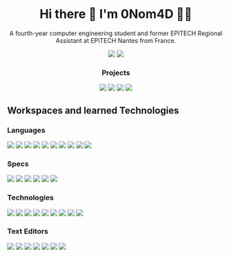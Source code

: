 <h1 align='center'>
  Hi there 👋 I'm 0Nom4D 👨‍💻
</h1>

<p align='center'>
  A fourth-year computer engineering student and former EPITECH Regional Assistant at EPITECH Nantes from France.
</p>

<p align='center'>
  <a href="#"><img src="https://github-readme-stats.vercel.app/api?username=0Nom4D&count_private=true&show_icons=true&include_all_commits=true&theme=synthwave"></a>
  <a href="#"><img src="https://github-readme-stats.vercel.app/api/top-langs/?username=0Nom4D&hide=shaderlab,css,hlsl,cmake,gsc&langs_count=6&layout=compact&theme=synthwave"></a>
</p>
</p>

<h3><p align='center'>Projects</p></h3>
<p align='center'>
  <a href="https://github.com/0Nom4D/mdCreator"><img src="https://github-readme-stats.vercel.app/api/pin/?username=0Nom4D&repo=mdCreator&theme=synthwave&show_icons=true"></a>
  <a href="https://github.com/0Nom4D/Qwiddo"><img src="https://github-readme-stats.vercel.app/api/pin/?username=0Nom4D&repo=Qwiddo&theme=synthwave&show_icons=true"></a>
  <a href="https://github.com/zoriya/Aeris"><img src="https://github-readme-stats.vercel.app/api/pin/?username=zoriya&repo=Aeris&theme=synthwave&show_icons=true"></a>
  <a href="https://github.com/Jeremy-Pinson/MUL_my_rpg_2019"><img src="https://github-readme-stats.vercel.app/api/pin/?username=Jeremy-Pinson&repo=MUL_my_RPG_2019&theme=synthwave&show_icons=true"></a>
</p>

## Workspaces and learned Technologies

### Languages

<a target='_blank'><img src="https://img.shields.io/badge/C-00599C?style=for-the-badge&logo=c&logoColor=white"></a>
<a target='_blank'><img src="https://img.shields.io/badge/C%2B%2B-00599C?style=for-the-badge&logo=c%2B%2B&logoColor=white"></a>
<a target='_blank'><img src="https://img.shields.io/badge/Haskell-5D4F85?style=for-the-badge&logo=haskell&logoColor=white"></a>
<a target='_blank'><img src="https://img.shields.io/badge/Elm-60B5CC?style=for-the-badge&logo=elm&logoColor=white"></a>
<a target='_blank'><img src="https://img.shields.io/badge/Python-3776AB?style=for-the-badge&logo=python&logoColor=white"></a>
<a target='_blank'><img src="https://img.shields.io/badge/Markdown-000000?style=for-the-badge&logo=markdown&logoColor=white"></a>
<a target='_blank'><img src="https://img.shields.io/badge/Dart-0175C2?style=for-the-badge&logo=dart&logoColor=white"></a>
<a target='_blank'><img src="https://img.shields.io/badge/Swift-FA7343?style=for-the-badge&logo=swift&logoColor=white"></a>
<a target='_blank'><img src="https://img.shields.io/badge/React_Native-20232A?style=for-the-badge&logo=react&logoColor=61DAFB"></a>
<a target='_blank'><img src="https://img.shields.io/badge/TypeScript-007ACC?style=for-the-badge&logo=typescript&logoColor=white"></a>

### Specs

<a target='_blank'><img src="https://img.shields.io/badge/windows-%230078D6.svg?&style=for-the-badge&logo=windows&logoColor=white"></a>
<a target='_blank'><img src="https://img.shields.io/badge/intel-core%20i5%209600K-%230071C5.svg?&style=for-the-badge&logo=intel&logoColor=white"></a>
<a target='_blank'><img src="https://img.shields.io/badge/RAM-16GB-%230071C5.svg?&style=for-the-badge&logoColor=white"></a>
<a target='_blank'><img src="https://img.shields.io/badge/nvidia-gtx%203070-%2376B900.svg?&style=for-the-badge&logo=nvidia&logoColor=white"></a>
<a target='_blank'><img src="https://img.shields.io/badge/Arch%20Linux-1793D1?logo=arch-linux&logoColor=fff&style=for-the-badge"></a>
<a target='_blank'><img src="https://img.shields.io/badge/mac%20os-000000?style=for-the-badge&logo=macos&logoColor=F0F0F0"></a>

### Technologies

<a target='_blank'><img src="https://img.shields.io/badge/Docker-2CA5E0?style=for-the-badge&logo=docker&logoColor=white"></a>
<a target='_blank'><img src="https://img.shields.io/badge/Jenkins-D24939?style=for-the-badge&logo=Jenkins&logoColor=white"></a>
<a target='_blank'><img src="https://img.shields.io/badge/kubernetes-326ce5.svg?&style=for-the-badge&logo=kubernetes&logoColor=white"></a>
<a target='_blank'><img src="https://img.shields.io/badge/Git-F05032?style=for-the-badge&logo=git&logoColor=white"></a>
<a target='_blank'><img src="https://img.shields.io/badge/github-%23121011.svg?style=for-the-badge&logo=github&logoColor=white"></a>
<a target='_blank'><img src="https://img.shields.io/badge/Github%20Action-2088FF?style=for-the-badge&logo=GitHub%20Actions&logoColor=white"></a>
<a target='_blank'><img src="https://img.shields.io/badge/GitKraken-179287?style=for-the-badge&logo=GitKraken&logoColor=white"></a>
<a target='_blank'><img src="https://img.shields.io/badge/Trello-0052CC?style=for-the-badge&logo=trello&logoColor=white"></a>
<a target='_blank'><img src="https://img.shields.io/badge/CMake-064F8C?style=for-the-badge&logo=cmake&logoColor=white"></a>

### Text Editors

<a target='_blank'><img src="https://img.shields.io/badge/Visual_Studio_Code-0078D4?style=for-the-badge&logo=visual%20studio%20code&logoColor=white"></a>
<a target='_blank'><img src="https://img.shields.io/badge/PyCharm-000000.svg?&style=for-the-badge&logo=PyCharm&logoColor=white"></a>
<a target='_blank'><img src="https://img.shields.io/badge/Android%20Studio-3DDC84.svg?style=for-the-badge&logo=android-studio&logoColor=white"></a>
<a target='_blank'><img src="https://img.shields.io/badge/IntelliJIDEA-000000.svg?style=for-the-badge&logo=intellij-idea&logoColor=white"></a>
<a target='_blank'><img src="https://img.shields.io/badge/Webstorm-3A9BDC?&style=for-the-badge&logo=webstorm&logoColor=white"></a>
<a target='_blank'><img src="https://img.shields.io/badge/CLion-000000?style=for-the-badge&logo=clion&logoColor=white"></a>
<a target='_blank'><img src="https://img.shields.io/badge/Xcode-007ACC?style=for-the-badge&logo=Xcode&logoColor=white"></a>
